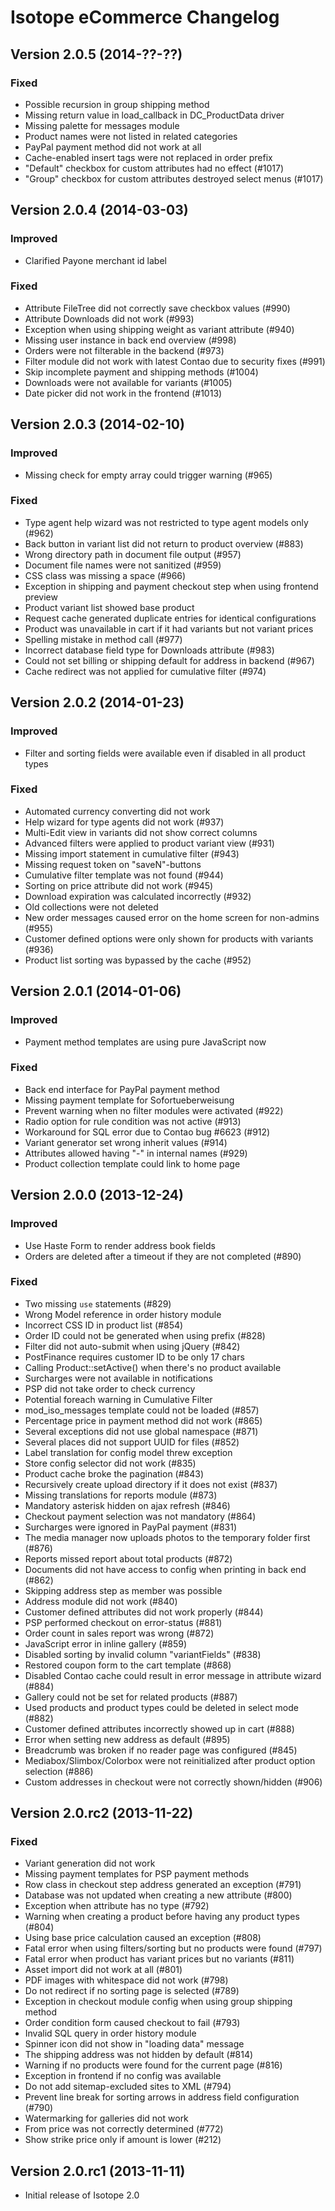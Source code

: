 Isotope eCommerce Changelog
===========================

Version 2.0.5 (2014-??-??)
--------------------------

### Fixed
- Possible recursion in group shipping method
- Missing return value in load_callback in DC_ProductData driver
- Missing palette for messages module
- Product names were not listed in related categories
- PayPal payment method did not work at all
- Cache-enabled insert tags were not replaced in order prefix
- "Default" checkbox for custom attributes had no effect (#1017)
- "Group" checkbox for custom attributes destroyed select menus (#1017)


Version 2.0.4 (2014-03-03)
--------------------------

### Improved
- Clarified Payone merchant id label

### Fixed
- Attribute FileTree did not correctly save checkbox values (#990)
- Attribute Downloads did not work (#993)
- Exception when using shipping weight as variant attribute (#940)
- Missing user instance in back end overview (#998)
- Orders were not filterable in the backend (#973)
- Filter module did not work with latest Contao due to security fixes (#991)
- Skip incomplete payment and shipping methods (#1004)
- Downloads were not available for variants (#1005)
- Date picker did not work in the frontend (#1013)


Version 2.0.3 (2014-02-10)
--------------------------

### Improved
- Missing check for empty array could trigger warning (#965)

### Fixed
- Type agent help wizard was not restricted to type agent models only (#962)
- Back button in variant list did not return to product overview (#883)
- Wrong directory path in document file output (#957)
- Document file names were not sanitized (#959)
- CSS class was missing a space (#966)
- Exception in shipping and payment checkout step when using frontend preview
- Product variant list showed base product
- Request cache generated duplicate entries for identical configurations
- Product was unavailable in cart if it had variants but not variant prices
- Spelling mistake in method call (#977)
- Incorrect database field type for Downloads attribute (#983)
- Could not set billing or shipping default for address in backend (#967)
- Cache redirect was not applied for cumulative filter (#974)


Version 2.0.2 (2014-01-23)
--------------------------

### Improved
- Filter and sorting fields were available even if disabled in all product types

### Fixed
- Automated currency converting did not work
- Help wizard for type agents did not work (#937)
- Multi-Edit view in variants did not show correct columns
- Advanced filters were applied to product variant view (#931)
- Missing import statement in cumulative filter (#943)
- Missing request token on "saveN"-buttons
- Cumulative filter template was not found (#944)
- Sorting on price attribute did not work (#945)
- Download expiration was calculated incorrectly (#932)
- Old collections were not deleted
- New order messages caused error on the home screen for non-admins (#955)
- Customer defined options were only shown for products with variants (#936)
- Product list sorting was bypassed by the cache (#952)


Version 2.0.1 (2014-01-06)
--------------------------

### Improved
- Payment method templates are using pure JavaScript now

### Fixed
- Back end interface for PayPal payment method
- Missing payment template for Sofortueberweisung
- Prevent warning when no filter modules were activated (#922)
- Radio option for rule condition was not active (#913)
- Workaround for SQL error due to Contao bug #6623 (#912)
- Variant generator set wrong inherit values (#914)
- Attributes allowed having "-" in internal names (#929)
- Product collection template could link to home page


Version 2.0.0 (2013-12-24)
--------------------------

### Improved
- Use Haste Form to render address book fields
- Orders are deleted after a timeout if they are not completed (#890)

### Fixed
- Two missing `use` statements (#829)
- Wrong Model reference in order history module
- Incorrect CSS ID in product list (#854)
- Order ID could not be generated when using prefix (#828)
- Filter did not auto-submit when using jQuery (#842)
- PostFinance requires customer ID to be only 17 chars
- Calling Product::setActive() when there's no product available
- Surcharges were not available in notifications
- PSP did not take order to check currency
- Potential foreach warning in Cumulative Filter
- mod_iso_messages template could not be loaded (#857)
- Percentage price in payment method did not work (#865)
- Several exceptions did not use global namespace (#871)
- Several places did not support UUID for files (#852)
- Label translation for config model threw exception
- Store config selector did not work (#835)
- Product cache broke the pagination (#843)
- Recursively create upload directory if it does not exist (#837)
- Missing translations for reports module (#873)
- Mandatory asterisk hidden on ajax refresh (#846)
- Checkout payment selection was not mandatory (#864)
- Surcharges were ignored in PayPal payment (#831)
- The media manager now uploads photos to the temporary folder first (#876)
- Reports missed report about total products (#872)
- Documents did not have access to config when printing in back end (#862)
- Skipping address step as member was possible
- Address module did not work (#840)
- Customer defined attributes did not work properly (#844)
- PSP performed checkout on error-status (#881)
- Order count in sales report was wrong (#872)
- JavaScript error in inline gallery (#859)
- Disabled sorting by invalid column "variantFields" (#838)
- Restored coupon form to the cart template (#868)
- Disabled Contao cache could result in error message in attribute wizard (#884)
- Gallery could not be set for related products (#887)
- Used products and product types could be deleted in select mode (#882)
- Customer defined attributes incorrectly showed up in cart (#888)
- Error when setting new address as default (#895)
- Breadcrumb was broken if no reader page was configured (#845)
- Mediabox/Slimbox/Colorbox were not reinitialized after product option selection (#886)
- Custom addresses in checkout were not correctly shown/hidden (#906)


Version 2.0.rc2 (2013-11-22)
----------------------------

### Fixed
- Variant generation did not work
- Missing payment templates for PSP payment methods
- Row class in checkout step address generated an exception (#791)
- Database was not updated when creating a new attribute (#800)
- Exception when attribute has no type (#792)
- Warning when creating a product before having any product types (#804)
- Using base price calculation caused an exception (#808)
- Fatal error when using filters/sorting but no products were found (#797)
- Fatal error when product has variant prices but no variants (#811)
- Asset import did not work at all (#801)
- PDF images with whitespace did not work (#798)
- Do not redirect if no sorting page is selected (#789)
- Exception in checkout module config when using group shipping method
- Order condition form caused checkout to fail (#793)
- Invalid SQL query in order history module
- Spinner icon did not show in "loading data" message
- The shipping address was not hidden by default (#814)
- Warning if no products were found for the current page (#816)
- Exception in frontend if no config was available
- Do not add sitemap-excluded sites to XML (#794)
- Prevent line break for sorting arrows in address field configuration (#790)
- Watermarking for galleries did not work
- From price was not correctly determined (#772)
- Show strike price only if amount is lower (#212)


Version 2.0.rc1 (2013-11-11)
----------------------------
- Initial release of Isotope 2.0

